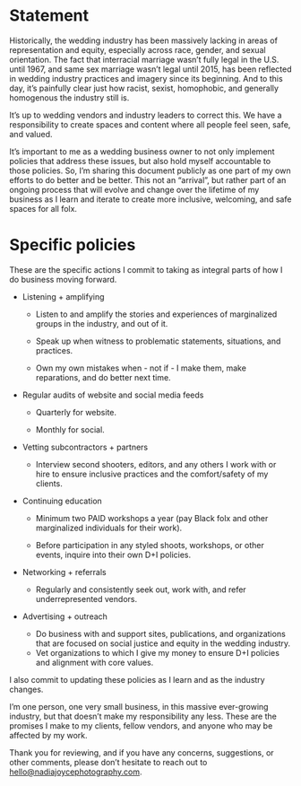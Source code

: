 # Statement

Historically, the wedding industry has been massively lacking in areas of representation and equity, especially across race, gender, and sexual orientation. The fact that interracial marriage wasn’t fully legal in the U.S. until 1967, and same sex marriage wasn’t legal until 2015, has been reflected in wedding industry practices and imagery since its beginning. And to this day, it’s painfully clear just how racist, sexist, homophobic, and generally homogenous the industry still is.

It’s up to wedding vendors and industry leaders to correct this. We have a responsibility to create spaces and content where all people feel seen, safe, and valued. 

It’s important to me as a wedding business owner to not only implement policies that address these issues, but also hold myself accountable to those policies. So, I’m sharing this document publicly as one part of my own efforts to do better and be better. This not an “arrival”, but rather part of an ongoing process that will evolve and change over the lifetime of my business as I learn and iterate to create more inclusive, welcoming, and safe spaces for all folx.

# Specific policies

These are the specific actions I commit to taking as integral parts of how I do business moving forward. 

+ Listening + amplifying

   + Listen to and amplify the stories and experiences of marginalized groups in the industry, and out of it.

   + Speak up when witness to problematic statements, situations, and practices.

   + Own my own mistakes when - not if - I make them, make reparations, and do better next time.

+ Regular audits of website and social media feeds

   + Quarterly for website.

   + Monthly for social.

+ Vetting subcontractors + partners

   + Interview second shooters, editors, and any others I work with or hire to ensure inclusive practices and the comfort/safety of my clients.

+ Continuing education 

   + Minimum two PAID workshops a year (pay Black folx and other marginalized individuals for their work).

   + Before participation in any styled shoots, workshops, or other events, inquire into their own D+I policies. 

+ Networking + referrals

   + Regularly and consistently seek out, work with, and refer underrepresented vendors.

+ Advertising + outreach

   + Do business with and support sites, publications, and organizations that are focused on social justice and equity in the wedding industry.
   + Vet organizations to which I give my money to ensure D+I policies and alignment with core values.


I also commit to updating these policies as I learn and as the industry changes. 

I’m one person, one very small business, in this massive ever-growing industry, but that doesn’t make my responsibility any less. These are the promises I make to my clients, fellow vendors, and anyone who may be affected by my work. 

Thank you for reviewing, and if you have any concerns, suggestions, or other comments, please don’t hesitate to reach out to hello@nadiajoycephotography.com.
